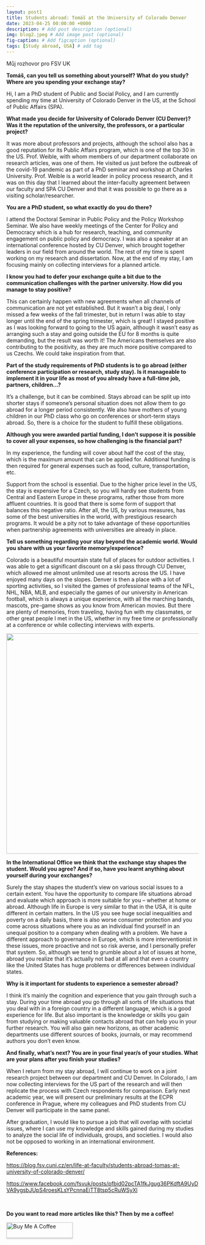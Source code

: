 ```yaml
---
layout: post1
title: Students abroad: Tomáš at the University of Colorado Denver  
date: 2023-04-25 00:00:00 +0000
description: # Add post description (optional)
img: blog2.jpeg # Add image post (optional)
fig-caption: # Add figcaption (optional)
tags: [Study abroad, USA] # add tag
---
```


<p style="text-align: justify">Můj rozhovor pro FSV UK</p> 
  
<p><strong>Tom&aacute;&scaron;, can you tell us something about yourself? What do you study? Where are you spending your exchange stay?</strong></p>
<p>Hi, I am a PhD student of Public and Social Policy, and I am currently spending my time at University of Colorado Denver in the US, at the School of Public Affairs (SPA).</p>
<p><strong>What made you decide for University of Colorado Denver (CU Denver)? Was it the reputation of the university, the professors, or a particular project?</strong></p>
<p>It was more about professors and projects, although the school also has a good reputation for its Public Affairs program, which is one of the top 30 in the US. Prof. Weible, with whom members of our department collaborate on research articles, was one of them. He visited us just before the outbreak of the covid-19 pandemic as part of a PhD seminar and workshop at Charles University. Prof. Weible is a world leader in policy process research, and it was on this day that I learned about the inter-faculty agreement between our faculty and SPA CU Denver and that it was possible to go there as a visiting scholar/researcher.</p>
<p><strong>You are a PhD student, so what exactly do you do there?&nbsp;</strong></p>
<p>I attend the Doctoral Seminar in Public Policy and the Policy Workshop Seminar. We also have weekly meetings of the Center for Policy and Democracy which is a hub for research, teaching, and community engagement on public policy and democracy. I was also a speaker at an international conference hosted by CU Denver, which brought together leaders in our field from around the world. The rest of my time is spent working on my research and dissertation. Now, at the end of my stay, I am focusing mainly on collecting interviews for a planned article.</p>
<p><strong>I know you had to defer your exchange quite a bit due to the communication challenges with the partner university. How did you manage to stay positive? &nbsp;</strong></p>
<p>This can certainly happen with new agreements when all channels of communication are not yet established. But it wasn&rsquo;t a big deal, I only missed a few weeks of the fall trimester, but in return I was able to stay longer until the end of the spring trimester, which is great! I stayed positive as I was looking forward to going to the US again, although it wasn&rsquo;t easy as arranging such a stay and going outside the EU for 8 months is quite demanding, but the result was worth it! The Americans themselves are also contributing to the positivity, as they are much more positive compared to us Czechs. We could take inspiration from that.</p>
<p><strong>Part of the study requirements of PhD students is to go abroad (either conference participation or research, study stay)</strong><strong>.</strong><strong>&nbsp;Is it manageable to implement it in your life as most of you already have a full-time job, partners, children&hellip;?</strong></p>
<p>It&rsquo;s a challenge, but it can be combined. Stays abroad can be split up into shorter stays if someone&rsquo;s personal situation does not allow them to go abroad for a longer period consistently. We also have mothers of young children in our PhD class who go on conferences or short-term stays abroad. So, there is a choice for the student to fulfill these obligations.</p>
<p><strong>Although you were awarded partial funding, I don&rsquo;t suppose it is possible to cover all your expenses, so how challenging is the financial part?&nbsp;</strong></p>
<p>In my experience, the funding will cover about half the cost of the stay, which is the maximum amount that can be applied for. Additional funding is then required for general expenses such as food, culture, transportation, etc.</p>
<p>Support from the school is essential. Due to the higher price level in the US, the stay is expensive for a Czech, so you will hardly see students from Central and Eastern Europe in these programs, rather those from more affluent countries. It is good that there is some form of support that balances this negative ratio. After all, the US, by various measures, has some of the best universities in the world, with prestigious research programs. It would be a pity not to take advantage of these opportunities when partnership agreements with universities are already in place.</p>
<p><strong>Tell us something regarding your stay <strong>beyond the academic world.</strong> Would you share with us your favorite memory/experience?&nbsp;</strong></p>
<p>Colorado is a beautiful mountain state full of places for outdoor activities. I was able to get a significant discount on a ski pass through CU Denver, which allowed me almost unlimited use at resorts across the US. I have enjoyed many days on the slopes. Denver is then a place with a lot of sporting activities, so I visited the games of professional teams of the NFL, NHL, NBA, MLB, and especially the games of our university in American football, which is always a unique experience, with all the marching bands, mascots, pre-game shows as you know from American movies. But there are plenty of memories, from traveling, having fun with my classmates, or other great people I met in the US, whether in my free time or professionally at a conference or while collecting interviews with experts.</p>
<p><img class="fr-fic fr-dii fr-draggable" src="https://blog.fsv.cuni.cz/wp-content/uploads/2023/04/IMG_20221105_131737-1024x576.jpeg" alt="" width="1024" height="576" /></p>
<p><strong>In the International Office we think that the exchange stay shapes the student. Would you agree? And if so, have you learnt anything about yourself during your exchanges?</strong></p>
<p>Surely the stay shapes the student&rsquo;s view on various social issues to a certain extent. You have the opportunity to compare life situations abroad and evaluate which approach is more suitable for you &ndash; whether at home or abroad. Although life in Europe is very similar to that in the USA, it is quite different in certain matters. In the US you see huge social inequalities and poverty on a daily basis, there is also worse consumer protection and you come across situations where you as an individual find yourself in an unequal position to a company when dealing with a problem. We have a different approach to governance in Europe, which is more interventionist in these issues, more proactive and not so risk averse, and I personally prefer that system. So, although we tend to grumble about a lot of issues at home, abroad you realize that it&rsquo;s actually not bad at all and that even a country like the United States has huge problems or differences between individual states.</p>
<p><strong>Why is it important for students to experience a semester abroad?</strong></p>
<p>I think it&rsquo;s mainly the cognition and experience that you gain through such a stay. During your time abroad you go through all sorts of life situations that you deal with in a foreign country in a different language, which is a good experience for life. But also important is the knowledge or skills you gain from studying or making valuable contacts abroad that can help you in your further research. You will also gain new horizons, as other academic departments use different sources of books, journals, or may recommend authors you don&rsquo;t even know.</p>
<p><strong>And finally, what&rsquo;s next? You are in your final year/s of your studies. What are your plans after you finish your studies? &nbsp;</strong></p>
<p>When I return from my stay abroad, I will continue to work on a joint research project between our department and CU Denver. In Colorado, I am now collecting interviews for the US part of the research and will then replicate the process with Czech respondents for comparison. Early next academic year, we will present our preliminary results at the ECPR conference in Prague, where my colleagues and PhD students from CU Denver will participate in the same panel.</p>
<p>After graduation, I would like to pursue a job that will overlap with societal issues, where I can use my knowledge and skills gained during my studies to analyze the social life of individuals, groups, and societies. I would also not be opposed to working in an international environment.</p>

<b>References:</b>

<a href="https://blog.fsv.cuni.cz/en/life-at-faculty/students-abroad-tomas-at-university-of-colorado-denver/">https://blog.fsv.cuni.cz/en/life-at-faculty/students-abroad-tomas-at-university-of-colorado-denver/</a>

<a href="https://www.facebook.com/fsvuk/posts/pfbid02pcTA1fkJgug36PKdftA9UyDVA9ygsbJUpS4roesKLsYPcnnaEiTT8tsp5cRuWSyXl">https://www.facebook.com/fsvuk/posts/pfbid02pcTA1fkJgug36PKdftA9UyDVA9ygsbJUpS4roesKLsYPcnnaEiTT8tsp5cRuWSyXl</a>

<br>

<b>Do you want to read more articles like this? Then by me a coffee!</b> 

<a href="https://www.buymeacoffee.com/tomlukavec" target="_blank"><img src="https://www.buymeacoffee.com/assets/img/custom_images/orange_img.png" alt="Buy Me A Coffee" style="height: 41px !important;width: 174px !important;box-shadow: 0px 3px 2px 0px rgba(190, 190, 190, 0.5) !important;-webkit-box-shadow: 0px 3px 2px 0px rgba(190, 190, 190, 0.5) !important;" ></a>

<br>
